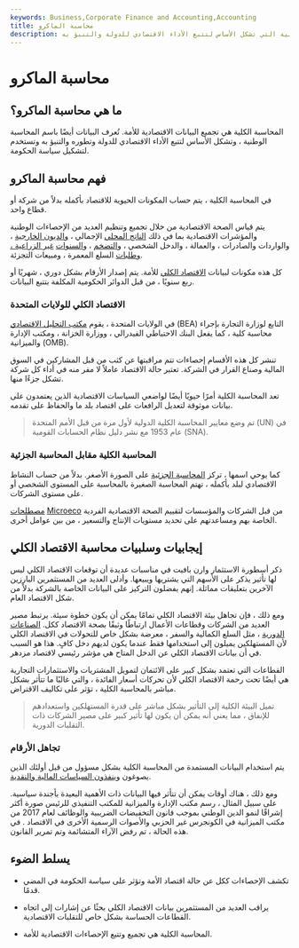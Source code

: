 ```yaml
---
keywords: Business,Corporate Finance and Accounting,Accounting
title: محاسبة الماكرو
description: المحاسبة الكلية هي تجميع للإحصاءات الوطنية التي تشكل الأساس لتتبع الأداء الاقتصادي للدولة والتنبؤ به.
---
```


# محاسبة الماكرو
## ما هي محاسبة الماكرو؟

المحاسبة الكلية هي تجميع البيانات الاقتصادية للأمة. تُعرف البيانات أيضًا باسم المحاسبة الوطنية ، وتشكل الأساس لتتبع الأداء الاقتصادي للدولة وتطوره والتنبؤ به وتستخدم لتشكيل سياسة الحكومة.

## فهم محاسبة الماكرو

في المحاسبة الكلية ، يتم حساب المكونات الحيوية للاقتصاد بأكمله بدلاً من شركة أو قطاع واحد.

يتم قياس الصحة الاقتصادية من خلال تجميع وتنظيم العديد من الإحصاءات الوطنية والمؤشرات الاقتصادية بما في ذلك [الناتج المحلي](/gdp) الإجمالي ، [والديون الخارجية](/external-debt) ، والواردات والصادرات ، والعمالة ، والدخل الشخصي ، [والتضخم](/inflation) ، [والسنوات](/nonfarmpayroll) [غير الزراعية ، وطلبات](/nonfarmpayroll) السلع المعمرة ، ومبيعات التجزئة.

كل هذه مكونات لبيانات [الاقتصاد الكلي](/macroeconomics) للأمة. يتم إصدار الأرقام بشكل دوري ، شهريًا أو ربع سنويًا ، من قبل الدوائر الحكومية المكلفة بتتبع البيانات.

### الاقتصاد الكلي للولايات المتحدة

في الولايات المتحدة ، يقوم [مكتب التحليل الاقتصادي](/bea) (BEA) التابع لوزارة التجارة بإجراء محاسبة كلية ، كما يفعل البنك الاحتياطي الفيدرالي ، ووزارة الخزانة ، ومكتب الإدارة والميزانية (OMB).

تنشر كل هذه الأقسام إحصاءات تتم مراقبتها عن كثب من قبل المشاركين في السوق المالية وصناع القرار في الشركة. تعتبر حالة الاقتصاد عاملاً لا مفر منه في أداء كل شركة تشكل جزءًا منها.

تعد المحاسبة الكلية أمرًا حيويًا أيضًا لواضعي السياسات الاقتصادية الذين يعتمدون على بيانات موثوقة لتعديل الرافعات على اقتصاد بلد ما والحفاظ على تقدمه.

> تم وضع معايير المحاسبة الكلية الدولية لأول مرة من قبل الأمم المتحدة (UN) في عام 1953 مع نشر دليل نظام الحسابات القومية (SNA).

>

### المحاسبة الكلية مقابل المحاسبة الجزئية

كما يوحي اسمها ، تركز [المحاسبة الجزئية](/micro-accounting) على الصورة الأصغر. بدلاً من حساب النشاط الاقتصادي لبلد بأكمله ، تهتم المحاسبة الصغيرة بالمحاسبة على المستوى الشخصي أو على مستوى الشركات.

[مصطلحات](/microeconomics) [Microeco](/microeconomics) من قبل الشركات والمؤسسات لتقييم الصحة الاقتصادية الفردية الخاصة بهم ومساعدتهم على تحديد مستويات الإنتاج والتسعير ، من بين عوامل أخرى.

## إيجابيات وسلبيات محاسبة الاقتصاد الكلي

ذكر أسطورة الاستثمار وارن بافيت في مناسبات عديدة أن توقعات الاقتصاد الكلي ليس لها تأثير يذكر على الأسهم التي يشتريها ويبيعها. وأدلى العديد من المستثمرين البارزين الآخرين بتعليقات مماثلة. إنهم يفضلون التركيز على البيانات الخاصة بالشركة بدلاً من شكل الاقتصاد العام.

ومع ذلك ، فإن تجاهل بيئة الاقتصاد الكلي تمامًا يمكن أن يكون خطوة سيئة. يرتبط مصير العديد من الشركات وقطاعات الأعمال ارتباطًا وثيقًا بصحة الاقتصاد ككل. [الصناعات الدورية](/cyclical_industry) ، مثل السلع الكمالية والسفر ، معرضة بشكل خاص للتحولات في الاقتصاد الكلي لأن المستهلكين يميلون إلى استخدامها فقط عندما يكون لديهم دخل كافٍ. هذا هو السبب في أن بيانات الاقتصاد الكلي عن الدخل المتاح هي مؤشر رئيسي لاقتصاد مزدهر.

القطاعات التي تعتمد بشكل كبير على الائتمان لتمويل المشتريات والاستثمارات التجارية هي أيضًا تحت رحمة الاقتصاد الكلي لأن تحركات أسعار الفائدة ، والتي غالبًا ما تتأثر بشكل مباشر بالمحاسبة الكلية ، تؤثر على تكاليف الاقتراض.

> تميل البيئة الكلية إلى التأثير بشكل مباشر على قدرة المستهلكين واستعدادهم للإنفاق ، مما يعني أنه يمكن أن يكون لها تأثير كبير على مصير الشركات ذات التقلبات الدورية.

>

### تجاهل الأرقام

يتم استخدام البيانات المستمدة من المحاسبة الكلية بشكل مسؤول من قبل أولئك الذين يصوغون [وينفذون السياسات المالية والنقدية](/monetarypolicy).

ومع ذلك ، هناك أوقات يمكن أن تتأثر فيها البيانات ذات الأهمية البعيدة بأجندة سياسية. على سبيل المثال ، رسم مكتب الإدارة والميزانية للمكتب التنفيذي للرئيس صورة أكثر إشراقًا لنمو الدين الوطني بموجب قانون التخفيضات الضريبية والوظائف لعام 2017 من مكتب الميزانية في الكونجرس غير الحزبي والأصوات الرسمية الأخرى في الاقتصاد . في هذه الحالة ، تم رفض الآراء المتشائمة وتم تمرير القانون.

## يسلط الضوء

- تكشف الإحصاءات ككل عن حالة اقتصاد الأمة وتؤثر على سياسة الحكومة في المضي قدمًا.

- يراقب العديد من المستثمرين بيانات الاقتصاد الكلي بحثًا عن إشارات إلى اتجاه القطاعات الحساسة بشكل خاص للتقلبات الاقتصادية.

- المحاسبة الكلية هي تجميع وتتبع الإحصاءات الاقتصادية للأمة.

